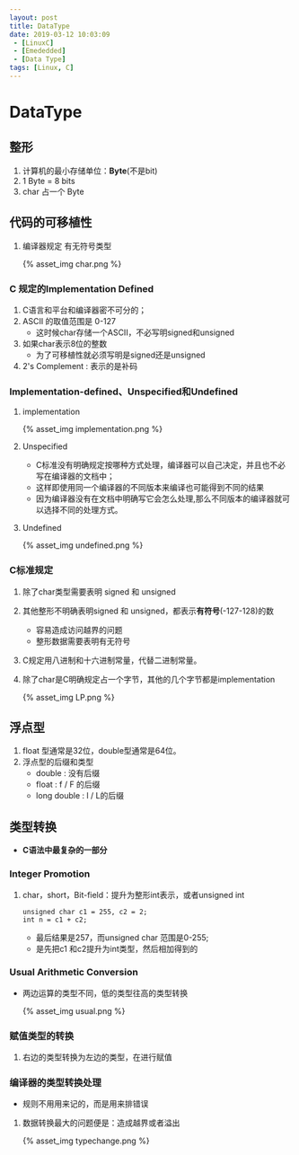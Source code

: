 ```yaml
---
layout: post
title: DataType
date: 2019-03-12 10:03:09
 - [LinuxC] 
 - [Emededded]
 - [Data Type]
tags: [Linux, C]
---
```


# DataType

## 整形

1. 计算机的最小存储单位：**Byte**(不是bit)
2. 1 Byte = 8 bits
3. char 占一个 Byte

## 代码的可移植性

1. 编译器规定 有无符号类型

   {% asset_img char.png %}

### C 规定的Implementation Defined

1. C语言和平台和编译器密不可分的；
2. ASCII 的取值范围是 0-127
   + 这时候char存储一个ASCII，不必写明signed和unsigned
3. 如果char表示8位的整数
   + 为了可移植性就必须写明是signed还是unsigned 
4. 2's Complement : 表示的是补码

### Implementation-defined、Unspecified和Undefined
1. implementation

   {% asset_img implementation.png %}

2. Unspecified

   + C标准没有明确规定按哪种方式处理，编译器可以自己决定，并且也不必写在编译器的文档中；
   + 这样即使用同一个编译器的不同版本来编译也可能得到不同的结果
   + 因为编译器没有在文档中明确写它会怎么处理,那么不同版本的编译器就可以选择不同的处理方式。

3. Undefined

   {% asset_img undefined.png %}

### C标准规定

1. 除了char类型需要表明 signed 和 unsigned

2. 其他整形不明确表明signed 和 unsigned，都表示**有符号**(-127-128)的数
   + 容易造成访问越界的问题
   + 整形数据需要表明有无符号

3. C规定用八进制和十六进制常量，代替二进制常量。

4. 除了char是C明确规定占一个字节，其他的几个字节都是implementation

   {% asset_img LP.png %}

## 浮点型

1. float 型通常是32位，double型通常是64位。
2. 浮点型的后缀和类型
   + double : 没有后缀
   + float : f / F 的后缀
   + long double : l / L的后缀

## 类型转换

+ **C语法中最复杂的一部分**

### Integer Promotion

1. char，short，Bit-field：提升为整形int表示，或者unsigned int 

   ```
   unsigned char c1 = 255, c2 = 2;
   int n = c1 + c2;
   ```

   + 最后结果是257，而unsigned char 范围是0-255;
   + 是先把c1 和c2提升为int类型，然后相加得到的

### Usual Arithmetic Conversion

+ 两边运算的类型不同，低的类型往高的类型转换

  {%  asset_img usual.png %}

### 赋值类型的转换

1. 右边的类型转换为左边的类型，在进行赋值

### 编译器的类型转换处理

+ 规则不用用来记的，而是用来排错误

1. 数据转换最大的问题便是：造成越界或者溢出

   {% asset_img typechange.png %}

